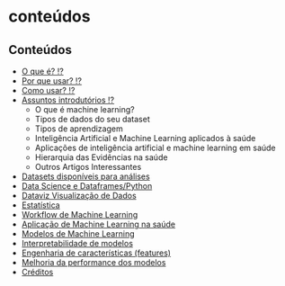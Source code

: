 # conteúdos

## Conteúdos

* [ O que é? ⁉️](https://fabianofilho.gitbook.io/healthdata/o-que-e)
* [ Por que usar? ⁉️](https://fabianofilho.gitbook.io/healthdata/o-que-e)
* [ Como usar? ⁉️](https://fabianofilho.gitbook.io/healthdata/o-que-e)
* [ Assuntos introdutórios ⁉️](https://fabianofilho.gitbook.io/healthdata/introducao)
  * O que é machine learning?
  * Tipos de dados do seu dataset
  * Tipos de aprendizagem
  * Inteligência Artificial e Machine Learning aplicados à saúde
  * Aplicações de inteligência artificial e machine learning em saúde
  * Hierarquia das Evidências na saúde
  * Outros Artigos Interessantes 
* [ Datasets disponíveis para análises](http://fabianofilho.gitbook.io/healthdata/datasets)
* [ Data Science e Dataframes/Python](http://fabianofilho.gitbook.io/healthdata/dataframes)
* [ Dataviz Visualização de Dados ](https://fabianofilho.gitbook.io/healthdata/dataviz)
* [ Estatística](https://fabianofilho.gitbook.io/healthdata/estatistica)
* [ Workflow de Machine Learning](https://fabianofilho.gitbook.io/healthdata/workflow-ml)
* [ Aplicação de Machine Learning na saúde](https://fabianofilho.gitbook.io/healthdata/hands-on)
* [ Modelos de Machine Learning](https://fabianofilho.gitbook.io/healthdata/modelos)
* [ Interpretabilidade de modelos](https://fabianofilho.gitbook.io/healthdata/interpretar-ml)
* [ Engenharia de características \(features\)](https://fabianofilho.gitbook.io/healthdata/features)
* [ Melhoria da performance dos modelos](https://fabianofilho.gitbook.io/healthdata/performance)
*  [Créditos](https://fabianofilho.gitbook.io/healthdata/creditos)

